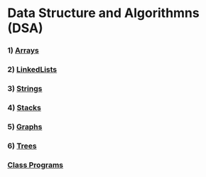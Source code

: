 # Data Structure and Algorithmns (DSA)
### 1) [Arrays](https://github.com/Rani-dha/DSA/tree/master/1%20Arrays)
### 2) [LinkedLists](https://github.com/Rani-dha/DSA/tree/master/2%20LinkedList)
### 3) [Strings](https://github.com/Rani-dha/DSA/tree/master/3%20Strings)
### 4) [Stacks](https://github.com/Rani-dha/DSA/tree/master/4%20Stacks)
### 5) [Graphs](https://github.com/Rani-dha/DSA/tree/master/5%20Graphs)
### 6) [Trees](https://github.com/Rani-dha/DSA/tree/master/6%20Trees)

### [Class Programs](https://github.com/Rani-dha/DSA/tree/master/Class%20programs)

